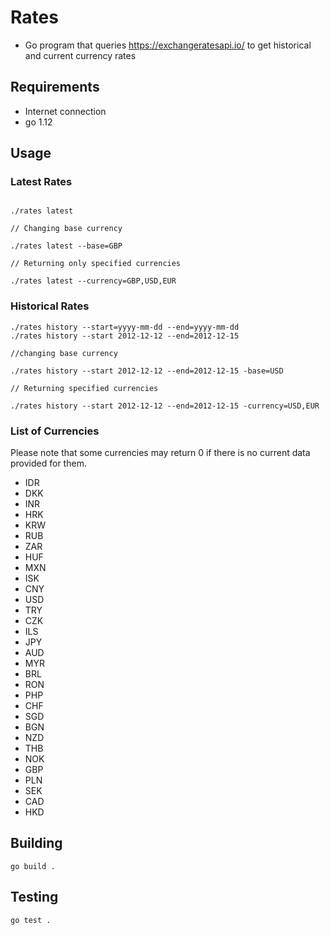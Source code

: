# Rates

* Go program that queries https://exchangeratesapi.io/ to get historical and current currency rates

## Requirements

* Internet connection
* go 1.12

## Usage

### Latest Rates

```

./rates latest

// Changing base currency

./rates latest --base=GBP

// Returning only specified currencies

./rates latest --currency=GBP,USD,EUR

```

### Historical Rates

```
./rates history --start=yyyy-mm-dd --end=yyyy-mm-dd
./rates history --start 2012-12-12 --end=2012-12-15

//changing base currency

./rates history --start 2012-12-12 --end=2012-12-15 -base=USD

// Returning specified currencies

./rates history --start 2012-12-12 --end=2012-12-15 -currency=USD,EUR
```

### List of Currencies

Please note that some currencies may return 0 if there is no current data provided for them. 

* IDR 
* DKK 
* INR 
* HRK 
* KRW 
* RUB 
* ZAR 
* HUF 
* MXN 
* ISK 
* CNY 
* USD 
* TRY 
* CZK 
* ILS 
* JPY 
* AUD 
* MYR 
* BRL 
* RON 
* PHP 
* CHF 
* SGD 
* BGN 
* NZD 
* THB 
* NOK 
* GBP 
* PLN 
* SEK 
* CAD 
* HKD 


## Building

```
go build .
```

## Testing 

```
go test .
```
